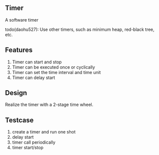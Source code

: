 ## Timer
A software timer

todo(daohu527): Use other timers, such as minimum heap, red-black tree, etc.

## Features
1. Timer can start and stop
2. Timer can be executed once or cyclically
3. Timer can set the time interval and time unit
4. Timer can delay start

## Design
Realize the timer with a 2-stage time wheel.

## Testcase
1. create a timer and run one shot
2. delay start
3. timer call periodically
4. timer start/stop
